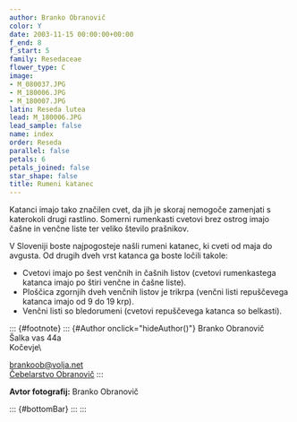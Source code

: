 ```yaml
---
author: Branko Obranovič
color: Y
date: 2003-11-15 00:00:00+00:00
f_end: 8
f_start: 5
family: Resedaceae
flower_type: C
image:
- M_080037.JPG
- M_180006.JPG
- M_180007.JPG
latin: Reseda lutea
lead: M_180006.JPG
lead_sample: false
name: index
order: Reseda
parallel: false
petals: 6
petals_joined: false
star_shape: false
title: Rumeni katanec
---
```

Katanci imajo tako značilen cvet, da jih je skoraj nemogoče zamenjati s katerokoli drugi rastlino. Somerni rumenkasti cvetovi brez ostrog imajo čašne in venčne liste ter veliko število prašnikov.

V Sloveniji boste najpogosteje našli rumeni katanec, ki cveti od maja do avgusta. Od drugih dveh vrst katanca ga boste ločili takole:

-   Cvetovi imajo po šest venčnih in čašnih listov (cvetovi rumenkastega katanca imajo po štiri venčne in čašne liste).
-   Ploščica zgornjih dveh venčnih listov je trikrpa (venčni listi repuščevega katanca imajo od 9 do 19 krp).
-   Venčni listi so bledorumeni (cvetovi repuščevega katanca so belkasti).

::: {#footnote}
::: {#Author onclick="hideAuthor()"}
Branko Obranovič\
Šalka vas 44a\
Kočevje\

<brankoob@volja.net>\
[Čebelarstvo Obranovič](http://www.geocities.com/cebelarstvo_obranovic)
:::

**Avtor fotografij:** Branko Obranovič

::: {#bottomBar}
:::
:::
